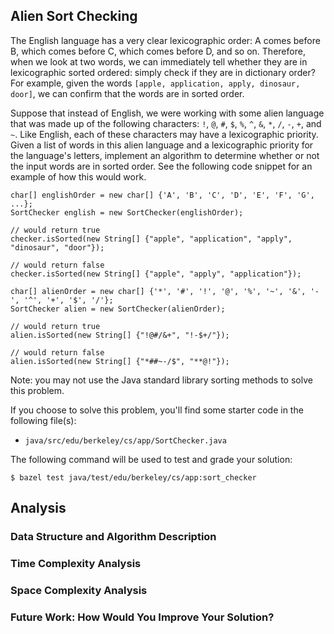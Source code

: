 Alien Sort Checking
-------------------
The English language has a very clear lexicographic order: A comes before B, which comes before C,
which comes before D, and so on. Therefore, when we look at two words, we can immediately tell
whether they are in lexicographic sorted ordered: simply check if they are in dictionary order? For
example, given the words `[apple, application, apply, dinosaur, door]`, we can confirm that
the words are in sorted order.

Suppose that instead of English, we were working with some alien language that was made up of the
following characters: `!`, `@`, `#`, `$`, `%`, `^`, `&`, `*`, `/`, `-`, `+`, and `~`. Like English,
each of these characters may have a lexicographic priority. Given a list of words in this alien
language and a lexicographic priority for the language's letters, implement an algorithm to
determine whether or not the input words are in sorted order. See the following code snippet for an
example of how this would work.

    char[] englishOrder = new char[] {'A', 'B', 'C', 'D', 'E', 'F', 'G', ...};
    SortChecker english = new SortChecker(englishOrder);

    // would return true
    checker.isSorted(new String[] {"apple", "application", "apply", "dinosaur", "door"});

    // would return false
    checker.isSorted(new String[] {"apple", "apply", "application"});

    char[] alienOrder = new char[] {'*', '#', '!', '@', '%', '~', '&', '-', '^', '+', '$', '/'};
    SortChecker alien = new SortChecker(alienOrder);

    // would return true
    alien.isSorted(new String[] {"!@#/&+", "!-$+/"});

    // would return false
    alien.isSorted(new String[] {"*##~-/$", "**@!"});

Note: you may not use the Java standard library sorting methods to solve this problem.

If you choose to solve this problem, you'll find some starter code in the following file(s):

- `java/src/edu/berkeley/cs/app/SortChecker.java`

The following command will be used to test and grade your solution:

    $ bazel test java/test/edu/berkeley/cs/app:sort_checker

Analysis
--------
### Data Structure and Algorithm Description

### Time Complexity Analysis

### Space Complexity Analysis

### Future Work: How Would You Improve Your Solution?
